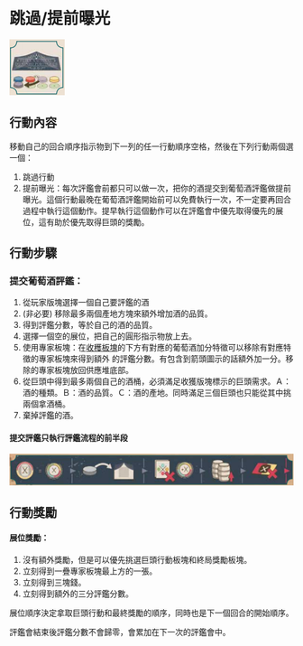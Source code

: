 # 跳過/提前曝光

![](<../../.gitbook/assets/image (17).png>)

## 行動內容

移動自己的回合順序指示物到下一列的任一行動順序空格，然後在下列行動兩個選一個：

1. 跳過行動
2. 提前曝光：每次評鑑會前都只可以做一次，把你的酒提交到葡萄酒評鑑做提前曝光。這個行動最晚在葡萄酒評鑑開始前可以免費執行一次，不一定要再回合過程中執行這個動作。提早執行這個動作可以在評鑑會中優先取得優先的展位，這有助於優先取得巨頭的獎勵。

## 行動步驟

### 提交葡萄酒評鑑：

1. 從玩家版塊選擇一個自己要評鑑的酒
2. (非必要) 移除最多兩個產地方塊來額外增加酒的品質。
3. 得到評鑑分數，等於自己的酒的品質。
4. 選擇一個空的展位，把自己的圓形指示物放上去。
5. 使用專家板塊：在[收穫板塊](../start-of-year.md#shou-huo-ban-kuai)的下方有對應的葡萄酒加分特徵可以移除有對應特徵的專家板塊來得到額外 的評鑑分數。有包含到箭頭圖示的話額外加一分。移除的專家板塊放回供應堆底部。
6. 從巨頭中得到最多兩個自己的酒桶，必須滿足收獲版塊標示的巨頭需求。Ａ：酒的種類。Ｂ：酒的品質。Ｃ：酒的產地。同時滿足三個巨頭也只能從其中挑兩個拿酒桶。
7. 棄掉評鑑的酒。

#### 提交評鑑只執行評鑑流程的前半段

![](<../../.gitbook/assets/image (20).png>)

## 行動獎勵

#### 展位獎勵：

1. 沒有額外獎勵，但是可以優先挑選巨頭行動板塊和終局獎勵板塊。
2. 立刻得到一疊專家板塊最上方的一張。
3. 立刻得到三塊錢。
4. 立刻得到額外的三分評鑑分數。

展位順序決定拿取巨頭行動和最終獎勵的順序，同時也是下一個回合的開始順序。

評鑑會結束後評鑑分數不會歸零，會累加在下一次的評鑑會中。
